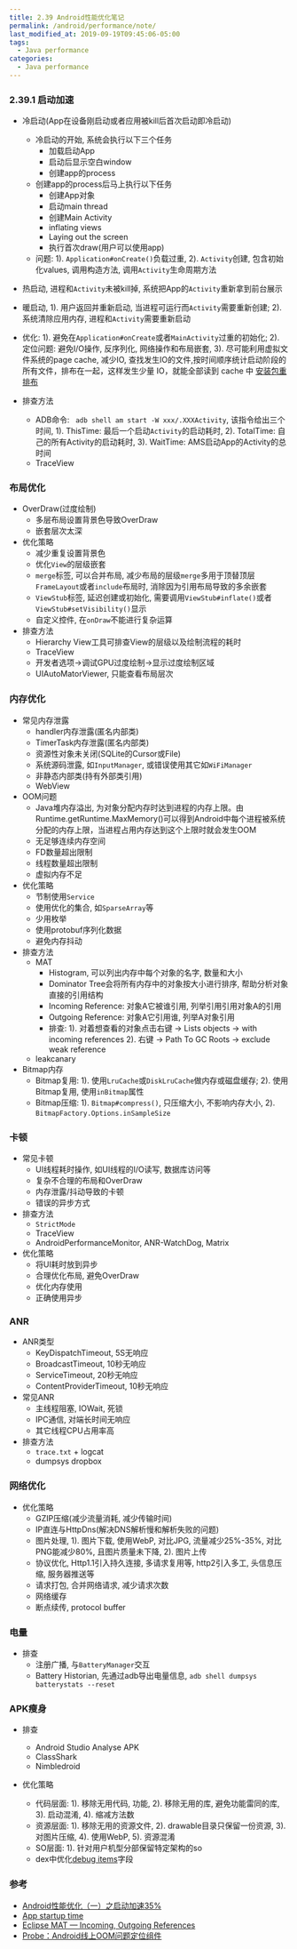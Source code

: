 ```yaml
---
title: 2.39 Android性能优化笔记
permalink: /android/performance/note/
last_modified_at: 2019-09-19T09:45:06-05:00
tags:
  - Java performance
categories:
  - Java performance
---
```


### 2.39.1 启动加速
- 冷启动(App在设备刚启动或者应用被kill后首次启动即冷启动)
  - 冷启动的开始, 系统会执行以下三个任务
    - 加载启动App
    - 启动后显示空白window
    - 创建app的process
  - 创建app的process后马上执行以下任务
    - 创建App对象
    - 启动main thread
    - 创建Main Activity
    - inflating views
    - Laying out the screen
    - 执行首次draw(用户可以使用app)
  - 问题: 1). `Application#onCreate()`负载过重, 2). `Activity`创建, 包含初始化values, 调用构造方法, 调用`Activity`生命周期方法

- 热启动, 进程和`Activity`未被kill掉, 系统把App的`Activity`重新拿到前台展示

- 暖启动, 1). 用户返回并重新启动, 当进程可运行而`Activity`需要重新创建; 2). 系统清除应用内存, 进程和`Activity`需要重新启动

- 优化: 1). 避免在`Application#onCreate`或者`MainActivity`过重的初始化; 2). 定位问题: 避免I/O操作, 反序列化, 网络操作和布局嵌套, 3). 尽可能利用虚拟文件系统的page cache, 减少IO, 查找发生IO的文件,按时间顺序统计启动阶段的所有文件，排布在一起，这样发生少量 IO，就能全部读到 cache 中 [安装包重排布](https://yq.aliyun.com/articles/673875)

- 排查方法
  - ADB命令: ` adb shell am start -W xxx/.XXXActivity`, 该指令给出三个时间, 1). ThisTime: 最后一个启动`Activity`的启动耗时, 2). TotalTime: 自己的所有Activity的启动耗时, 3). WaitTime: AMS启动App的Activity的总时间
  - TraceView

### 布局优化
- OverDraw(过度绘制)
  - 多层布局设置背景色导致OverDraw
  - 嵌套层次太深
- 优化策略
  - 减少重复设置背景色
  - 优化`View`的层级嵌套
  - `merge`标签, 可以合并布局, 减少布局的层级`merge`多用于顶替顶层`FrameLayout`或者`include`布局时, 消除因为引用布局导致的多余嵌套
  - `ViewStub`标签, 延迟创建或初始化, 需要调用`ViewStub#inflate()`或者`ViewStub#setVisibility()`显示
  - 自定义控件, 在`onDraw`不能进行复杂运算
- 排查方法
  - Hierarchy View工具可排查View的层级以及绘制流程的耗时
  - TraceView
  - 开发者选项->调试GPU过度绘制->显示过度绘制区域
  - UIAutoMatorViewer, 只能查看布局层次

### 内存优化
- 常见内存泄露
  - handler内存泄露(匿名内部类)
  - TimerTask内存泄露(匿名内部类)
  - 资源性对象未关闭(SQLite的Cursor或File)
  - 系统源码泄露, 如`InputManager`, 或错误使用其它如`WiFiManager`
  - 非静态内部类(持有外部类引用)
  - WebView
- OOM问题
  - Java堆内存溢出, 为对象分配内存时达到进程的内存上限。由Runtime.getRuntime.MaxMemory()可以得到Android中每个进程被系统分配的内存上限，当进程占用内存达到这个上限时就会发生OOM
  - 无足够连续内存空间
  - FD数量超出限制
  - 线程数量超出限制
  - 虚拟内存不足
- 优化策略
  - 节制使用`Service`
  - 使用优化的集合, 如`SparseArray`等
  - 少用枚举
  - 使用protobuf序列化数据
  - 避免内存抖动
- 排查方法
  - MAT
    - Histogram, 可以列出内存中每个对象的名字, 数量和大小
    - Dominator Tree会将所有内存中的对象按大小进行排序, 帮助分析对象直接的引用结构
    - Incoming Reference: 对象A它被谁引用, 列举引用引用对象A的引用
    - Outgoing Reference: 对象A它引用谁, 列举A对象引用
    - 排查: 1). 对着想查看的对象点击右键 -> Lists objects -> with incoming references 2). 右键 -> Path To GC Roots -> exclude weak reference
  - leakcanary
- Bitmap内存
  - Bitmap复用: 1). 使用`LruCache`或`DiskLruCache`做内存或磁盘缓存; 2). 使用Bitmap复用, 使用`inBitmap`属性
  - Bitmap压缩: 1). `Bitmap#compress()`, 只压缩大小, 不影响内存大小, 2). `BitmapFactory.Options.inSampleSize`

### 卡顿
- 常见卡顿
  - UI线程耗时操作, 如UI线程的I/O读写, 数据库访问等
  - 复杂不合理的布局和OverDraw
  - 内存泄露/抖动导致的卡顿
  - 错误的异步方式
- 排查方法
  - `StrictMode`
  - TraceView
  - AndroidPerformanceMonitor, ANR-WatchDog, Matrix
- 优化策略
  - 将UI耗时放到异步
  - 合理优化布局, 避免OverDraw
  - 优化内存使用
  - 正确使用异步

### ANR
- ANR类型
  - KeyDispatchTimeout, 5S无响应
  - BroadcastTimeout, 10秒无响应
  - ServiceTimeout, 20秒无响应
  - ContentProviderTimeout, 10秒无响应
- 常见ANR
  - 主线程阻塞, IOWait, 死锁
  - IPC通信, 对端长时间无响应
  - 其它线程CPU占用率高
- 排查方法
  - `trace.txt` + logcat
  - dumpsys dropbox

### 网络优化
- 优化策略
  - GZIP压缩(减少流量消耗, 减少传输时间)
  - IP直连与HttpDns(解决DNS解析慢和解析失败的问题)
  - 图片处理, 1). 图片下载, 使用WebP, 对比JPG, 流量减少25%-35%, 对比PNG能减少80%, 且图片质量未下降, 2). 图片上传
  - 协议优化, Http1.1引入持久连接, 多请求复用等, http2引入多工, 头信息压缩, 服务器推送等
  - 请求打包, 合并网络请求, 减少请求次数
  - 网络缓存
  - 断点续传, protocol buffer

### 电量
- 排查
  - 注册广播, 与`BatteryManager`交互
  - Battery Historian, 先通过adb导出电量信息, `adb shell dumpsys batterystats --reset`

### APK瘦身
- 排查
  - Android Studio Analyse APK
  - ClassShark
  - Nimbledroid

- 优化策略
  - 代码层面: 1). 移除无用代码, 功能, 2). 移除无用的库, 避免功能雷同的库, 3). 启动混淆, 4). 缩减方法数
  - 资源层面: 1). 移除无用的资源文件, 2). drawable目录只保留一份资源, 3). 对图片压缩, 4). 使用WebP, 5). 资源混淆
  - SO层面: 1). 针对用户机型分部保留特定架构的so
  - dex中优化[debug items](http://www.sohu.com/a/278712586_608959)字段


### 参考
- [Android性能优化（一）之启动加速35%](https://juejin.im/post/5874bff0128fe1006b443fa0)
- [App startup time](https://developer.android.com/topic/performance/vitals/launch-time)
- [Eclipse MAT — Incoming, Outgoing References](https://dzone.com/articles/eclipse-mat-incoming-outgoing-references)
- [Probe：Android线上OOM问题定位组件](https://tech.meituan.com/2019/11/14/crash-oom-probe-practice.html)
